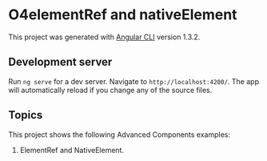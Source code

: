 # O4elementRef and nativeElement

This project was generated with [Angular CLI](https://github.com/angular/angular-cli) version 1.3.2.

## Development server

Run `ng serve` for a dev server. Navigate to `http://localhost:4200/`. The app will automatically reload if you change any of the source files.

## Topics

This project shows the following Advanced Components examples:
1. ElementRef and NativeElement.
